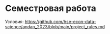 # Семестровая работа

Условия: https://github.com/hse-econ-data-science/andan_2023/blob/main/project_rules.md

